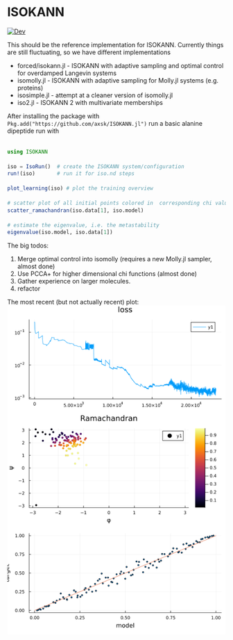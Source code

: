 # ISOKANN

[![Dev](https://img.shields.io/badge/docs-dev-blue.svg)](https://axsk.github.io/ISOKANN.jl/dev)

This should be the reference implementation for ISOKANN.
Currently things are still fluctuating, so we have different implementations

- forced/isokann.jl - ISOKANN with adaptive sampling and optimal control for overdamped Langevin systems
- isomolly.jl - ISOKANN with adaptive sampling for Molly.jl systems (e.g. proteins)
- isosimple.jl - attempt at a cleaner version of isomolly.jl
- iso2.jl - ISOKANN 2 with multivariate memberships

After installing the package with `Pkg.add("https://github.com/axsk/ISOKANN.jl")` run a basic alanine dipeptide run with

```julia

using ISOKANN

iso = IsoRun()  # create the ISOKANN system/configuration
run!(iso)       # run it for iso.nd steps

plot_learning(iso) # plot the training overview

# scatter plot of all initial points colored in  corresponding chi value
scatter_ramachandran(iso.data[1], iso.model)

# estimate the eigenvalue, i.e. the metastability
eigenvalue(iso.model, iso.data[1])

```


The big todos:
1. Merge optimal control into isomolly (requires a new Molly.jl sampler, almost done)
2. Use PCCA+ for higher dimensional chi functions (almost done)
3. Gather experience on larger molecules.
4. refactor

The most recent (but not actually recent) plot:
<img src="out/lastplot.png"/>
